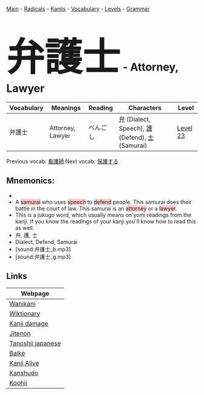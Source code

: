 <style> bigfont {font-size: 100px}</style>
[Main](../README.md) -
[Radicals](../radicals.md) -
[Kanjis](../kanjis.md) -
[Vocabulary](../vocabulary.md) -
[Levels](../levels.md) -
[Grammar](../grammar.md)
# <bigfont> 弁護士</bigfont> - Attorney, Lawyer 

| Vocabulary | Meanings | Reading | Characters | Level |
| --- | --- | --- | --- | --- |
| 弁護士 | Attorney, Lawyer | べんごし |  [弁](../kanjis/弁.md) (Dialect, Speech), [護](../kanjis/護.md) (Defend), [士](../kanjis/士.md) (Samurai) | [Level 23](../levels/wk_level23.md) |

Previous vocab: [看護師](看護師.md) Next vocab: [保護する](保護する.md) 

## Mnemonics:

* 
* A <span style="background-color:#ffcccb"> samurai</span> who uses <span style="background-color:#ffcccb"> speech</span> to <span style="background-color:#ffcccb"> defend</span> people. This samurai does their battle in the court of law. This samurai is an <span style="background-color:#ffcccb"> attorney</span> or a <span style="background-color:#ffcccb"> lawyer</span>.
* This is a jukugo word, which usually means on'yomi readings from the kanji. If you know the readings of your kanji you'll know how to read this as well.
* 弁, 護, 士
* Dialect, Defend, Samurai
* [sound:弁護士_b.mp3]
* [sound:弁護士_g.mp3]


## Links 

| Webpage |
| --- |
| [Wanikani          ](https://www.wanikani.com/kanji/弁護士) |
| [Wiktionary        ](https://en.wiktionary.org/wiki/弁護士) |
| [Kanji damage      ](http://www.kanjidamage.com/kanji/search?utf8=✓&q=弁護士) |
| [Jitenon           ](https://jitenon.com/kanji/弁護士) |
| [Tanoshii japanese ](https://www.tanoshiijapanese.com/dictionary/kanji.cfm?k=弁護士) |
| [Baike             ](https://baike.baidu.com/item/弁護士) |
| [Kanji Alive       ](https://app.kanjialive.com/弁護士) |
| [Kanshudo          ](https://www.kanshudo.com/searchmn?q=弁護士) |
| [Koohii            ](https://kanji.koohii.com/study/kanji/弁護士) |
